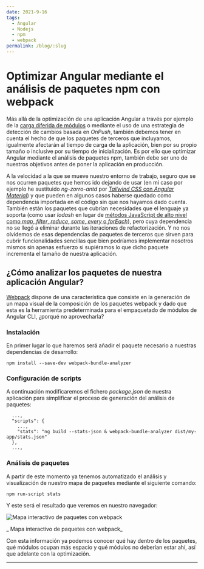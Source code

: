 ```yaml
---
date: 2021-9-16
tags:
  - Angular
  - Nodejs
  - npm
  - webpack
permalink: /blog/:slug
---
```

 
# Optimizar Angular mediante el análisis de paquetes npm con webpack
 
<social-share class="social-share--header" />
 
Más allá de la optimización de una aplicación Angular a través por ejemplo de la [carga diferida de módulos](/blog/arquitectura-buenas-practicas-angular/#carga-diferida) o mediante el uso de una estrategia de detección de cambios basada en _OnPush_, también debemos tener en cuenta el hecho de que los paquetes de terceros que incluyamos, igualmente afectarán al tiempo de carga de la aplicación, bien por su propio tamaño o inclusive por su tiempo de inicialización. Es por ello que optimizar Angular mediante el análisis de paquetes npm, también debe ser uno de nuestros objetivos antes de poner la aplicación en producción.

A la velocidad a la que se mueve nuestro entorno de trabajo, seguro que se nos ocurren paquetes que hemos ido dejando de usar (en mi caso por ejemplo he sustituido _ng-zorro-antd_ por [_Tailwind CSS_ con _Angular Material_](/blog/integrar-tailwind-css-angular-material/)) y que pueden en algunos casos haberse quedado como dependencia importada en el código sin que nos hayamos dado cuenta. También están los paquetes que cubrían necesidades que el lenguaje ya soporta (como usar _lodash_ en lugar de [métodos JavaScript de alto nivel como _map_, _filter_, _reduce_, _some_, _every_ o _forEach_](/blog/optimizar-bucles-javascript/)), pero cuya dependencia no se llegó a eliminar durante las iteraciones de refactorización. Y no nos olvidemos de esas dependencias de paquetes de terceros que sirven para cubrir funcionalidades sencillas que bien podríamos implementar nosotros mismos sin apenas esfuerzo si supiéramos lo que dicho paquete incrementa el tamaño de nuestra aplicación.

## ¿Cómo analizar los paquetes de nuestra aplicación Angular?
 
[Webpack](/blog/usar-webpack-4-transformar-empaquetar-recursos-aplicacion-web/) dispone de una característica que consiste en la generación de un mapa visual de la composición de los paquetes webpack y dado que esta es la herramienta predeterminada para el empaquetado de módulos de Angular CLI, ¿porqué no aprovecharla?

### Instalación
En primer lugar lo que haremos será añadir el paquete necesario a nuestras dependencias de desarrollo:

`npm install --save-dev webpack-bundle-analyzer`

### Configuración de scripts
A continuación modificaremos el fichero _package.json_ de nuestra aplicación para simplificar el proceso de generación del análisis de paquetes:

``` JS
  ...,
  "scripts": {
    ...,
    "stats": "ng build --stats-json & webpack-bundle-analyzer dist/my-app/stats.json"
  },
  ...,
```

### Análisis de paquetes
A partir de este momento ya tenemos automatizado el análisis y visualización de nuestro mapa de paquetes mediante el siguiente comando:

`npm run-script stats`

Y este será el resultado que veremos en nuestro navegador:

![Mapa interactivo de paquetes con webpack](https://cloud.githubusercontent.com/assets/302213/20628702/93f72404-b338-11e6-92d4-9a365550a701.gif)

_ Mapa interactivo de paquetes con webpack_

Con esta información ya podemos conocer qué hay dentro de los paquetes, qué módulos ocupan más espacio y qué módulos no deberían estar ahí, así que adelante con la optimización.

---
<social-share class="social-share--footer" />
